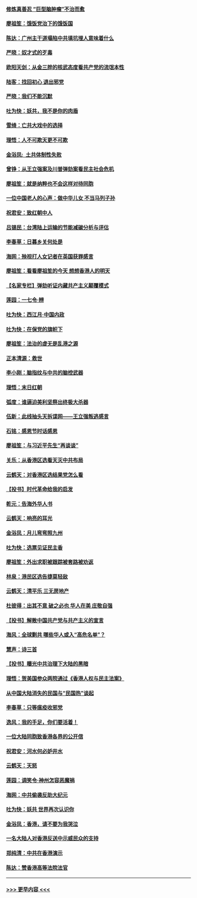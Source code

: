 #### [修炼真善忍 “巨型脑肿瘤”不治而愈](../pages/nsc993/n11705340.md?t=12070311) 
#### [廖祖笙：饿饭党治下的饿饭国](../pages/nsc993/n11705085.md?t=12070311) 
#### [陈达：广州主干道塌陷中共填坑埋人意味着什么](../pages/nsc993/n11705046.md?t=12070311) 
#### [严晓：奴才式的歹毒](../pages/nsc993/n11704826.md?t=12070311) 
#### [欧阳天剑：从金三胖的核武态度看共产党的流氓本性](../pages/nsc993/n11702238.md?t=12070311) 
#### [陆客：找回初心 退出邪党](../pages/nsc993/n11702213.md?t=12070311) 
#### [严晓：我们不能沉默](../pages/nsc993/n11702110.md?t=12070311) 
#### [吐为快：妖共，我不是你的肉盾](../pages/nsc993/n11701366.md?t=12070311) 
#### [雪绮：亡共大戏中的选择](../pages/nsc993/n11699922.md?t=12070311) 
#### [理悟：人不可欺天更不可欺](../pages/nsc993/n11699657.md?t=12070311) 
#### [金浴凤:  土共体制性失败](../pages/nsc993/n11699361.md?t=12070311) 
#### [曾铮：从王立强案及川普弹劾案看民主社会危机](../pages/nsc993/n11699318.md?t=12070311) 
#### [廖祖笙：就是纳粹也不会这样对待同胞](../pages/nsc993/n11697658.md?t=12070311) 
#### [一位中国老人的心声：做中华儿女 不当马列子孙](../pages/nsc993/n11697525.md?t=12070311) 
#### [祝君安：致红朝中人](../pages/nsc993/n11697518.md?t=12070311) 
#### [吕锡民：台湾陆上运输的节能减碳分析与评估](../pages/nsc993/n11694983.md?t=12070311) 
#### [李春草：日暮乡关何处是](../pages/nsc993/n11694805.md?t=12070311) 
#### [海网：殃视打人女记者在英国获罪感言](../pages/nsc993/n11693832.md?t=12070311) 
#### [廖祖笙：看看廖祖笙的今天 想想香港人的明天](../pages/nsc993/n11693707.md?t=12070311) 
#### [【名家专栏】弹劾听证内藏共产主义颠覆模式](../pages/nsc993/n11693563.md?t=12070311) 
#### [莲园：一七令‧辨](../pages/nsc993/n11692558.md?t=12070311) 
#### [吐为快：西江月·中国内政](../pages/nsc993/n11692071.md?t=12070311) 
#### [吐为快：在保党的旗帜下](../pages/nsc993/n11691188.md?t=12070311) 
#### [廖祖笙：法治的虚无是乱港之源](../pages/nsc993/n11690605.md?t=12070311) 
#### [正本清源：救世](../pages/nsc993/n11689134.md?t=12070311) 
#### [李小刚：脑指纹与中共的脑控武器](../pages/nsc993/n11688900.md?t=12070311) 
#### [理悟：末日红朝](../pages/nsc993/n11688829.md?t=12070311) 
#### [弧度：谁逼迫美利坚祭出终极大杀器](../pages/nsc993/n11688735.md?t=12070311) 
#### [伍新：此线抽头天拆谍网——王立强叛逃感言](../pages/nsc993/n11687981.md?t=12070311) 
#### [石铭：感恩节时话感恩](../pages/nsc993/n11687568.md?t=12070311) 
#### [廖祖笙：与习近平先生“再谈谈”](../pages/nsc993/n11687005.md?t=12070311) 
#### [关乐：从香港区选看天灭中共布局](../pages/nsc993/n11686647.md?t=12070311) 
#### [云鹤天：对香港区选结果党怎么看](../pages/nsc993/n11686216.md?t=12070311) 
#### [【投书】时代革命给我的启发](../pages/nsc993/n11684287.md?t=12070311) 
#### [乾元：告海外华人书](../pages/nsc993/n11684044.md?t=12070311) 
#### [云鹤天：响亮的耳光](../pages/nsc993/n11684254.md?t=12070311) 
#### [金浴凤：月儿弯弯照九州](../pages/nsc993/n11684231.md?t=12070311) 
#### [吐为快：选票见证民主香](../pages/nsc993/n11684206.md?t=12070311) 
#### [廖祖笙：外出求职被跟踪被套路被劝返](../pages/nsc993/n11683874.md?t=12070311) 
#### [林泉：港民区选告捷莫轻敌](../pages/nsc993/n11683930.md?t=12070311) 
#### [云鹤天：清平乐 三无房地产](../pages/nsc993/n11681521.md?t=12070311) 
#### [杜彼得：出其不意 破之必也 华人在美 庄敬自强](../pages/nsc993/n11679554.md?t=12070311) 
#### [【投书】解散中国共产党与共产主义的宣言](../pages/nsc993/n11679177.md?t=12070311) 
#### [海风：全球剿共 哪些华人或入“高危名单”？](../pages/nsc993/n11678617.md?t=12070311) 
#### [慧声：诗三首](../pages/nsc993/n11678848.md?t=12070311) 
#### [【投书】曝光中共治理下大陆的黑暗](../pages/nsc993/n11678674.md?t=12070311) 
#### [理悟：贺美国参众两院通过《香港人权与民主法案》](../pages/nsc993/n11678104.md?t=12070311) 
#### [从中国大陆消失的民国与“民国热”谈起](../pages/nsc993/n11678075.md?t=12070311) 
#### [李春草：只等瘟疫收邪党](../pages/nsc993/n11677308.md?t=12070311) 
#### [逸风：我的手足，你们要活着！](../pages/nsc993/n11676352.md?t=12070311) 
#### [一位大陆同胞致香港各界的公开信](../pages/nsc993/n11675761.md?t=12070311) 
#### [祝君安：河水何必妒井水](../pages/nsc993/n11675746.md?t=12070311) 
#### [云鹤天：天怒](../pages/nsc993/n11675718.md?t=12070311) 
#### [莲园：调笑令‧神州怎容恶魔祸](../pages/nsc993/n11675648.md?t=12070311) 
#### [海网：中共偷袭反助大纪元](../pages/nsc993/n11673515.md?t=12070311) 
#### [吐为快：妖共 世界再次认识你](../pages/nsc993/n11673506.md?t=12070311) 
#### [金浴凤：香港，请不要为我哭泣](../pages/nsc993/n11673248.md?t=12070311) 
#### [一名大陆人对香港反送中示威民众的支持](../pages/nsc993/n11672615.md?t=12070311) 
#### [郑纯清：中共在香港演示](../pages/nsc993/n11670539.md?t=12070311) 
#### [陈达：赞香港高等法院法官](../pages/nsc993/n11669542.md?t=12070311) 

----
#### [ >>> 更早内容 <<< ](../indexes/nsc993-earlier.md)
